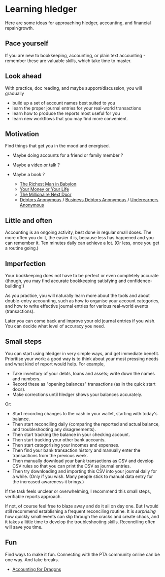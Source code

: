 # Learning hledger

<div class=pagetoc>

<!-- toc -->
</div>

Here are some ideas for approaching hledger, accounting, and financial repair/growth.

## Pace yourself

If you are new to bookkeeping, accounting, or plain text accounting -
remember these are valuable skills, which take time to master.

## Look ahead

With practice, doc reading, and maybe support/discussion, you will gradually
- build up a set of account names best suited to you
- learn the proper journal entries for your real-world transactions
- learn how to produce the reports most useful for you
- learn new workflows that you may find more convenient.
<!-- - learn how to prevent, detect and fix errors quickly -->

## Motivation

Find things that get you in the mood and energised. 
<!-- - Maybe a pile of bills ? -->
- Maybe doing accounts for a friend or family member ?
- Maybe a [video or talk](videos.md) ?
- Maybe a book ?

  - [The Richest Man in Babylon](https://forum.plaintextaccounting.org/t/the-richest-man-in-babylon/396)
  - [Your Money or Your Life](https://yourmoneyoryourlife.com)
  - [The Millionaire Next Door](https://en.wikipedia.org/wiki/The_Millionaire_Next_Door)
  - [Debtors Anonymous](https://debtorsanonymous.org) /
    [Business Debtors Anonymous](https://debtorsanonymous.org/getting-started/business-debtors-anonymous/) /
    [Underearners Anonymous](https://www.underearnersanonymous.org)


## Little and often

Accounting is an ongoing activity, best done in regular small doses.
The more often you do it, the easier it is, because less has happened and you can remember it.
Ten minutes daily can achieve a lot. (Or less, once you get a routine going.)

## Imperfection

Your bookkeeping does not have to be perfect or even completely accurate
(though, you may find accurate bookkeeping satisfying and confidence-building!)

As you practice, you will naturally learn more about the tools and
about double-entry accounting,
such as how to organise your account categories,
and how to write effective journal entries for various real-world events (transactions).

Later you can come back and improve your old journal entries if you wish.
You can decide what level of accuracy you need.

## Small steps

<!-- just keep taking small steps - pretty soon you'll be much further along. -->

You can start using hledger in very simple ways, and get immediate benefit.
Prioritise your work: a good way is to think about your most pressing needs and what kind of report would help.
For example,

- Take inventory of your debts, loans and assets; write down the names and numbers.
- Record these as "opening balances" transactions (as in the quick start docs).
- Make corrections until hledger shows your balances accurately.

Or:

- Start recording changes to the cash in your wallet, starting with today's balance.
- Then start reconciling daily (comparing the reported and actual balance, and troubleshooting any disagreements).
- Then start tracking the balance in your checking account.
- Then start tracking your other bank accounts.
- Then start categorising your incomes and expenses.
- Then find your bank transaction history and manually enter the transactions from the previous week.
- Then manually download your bank transactions as CSV and develop CSV rules so that you can print the CSV as journal entries.
- Then try downloading and importing this CSV into your journal daily for a while.
  (Only if you wish. Many people stick to manual data entry for the increased awareness it brings.)

If the task feels unclear or overwhelming, I recommend this small steps, verifiable reports approach.

If not, of course feel free to blaze away and do it all on day one.
But I would still recommend establishing a frequent reconciling routine.
It is *surprising* how quickly small events can slip through the cracks and create chaos,
and it takes a little time to develop the troubleshooting skills.
Reconciling often will save you time.

<!--
Notes

I'll throw out the obvious: read the docs at hledger.org. Particularly the reference manuals for hledger and hledger-web - these are also available as local man pages and info manuals - but hledger.org has them with useful hyperlinks, and has additional docs such as FAQ, Cookbook and Developer docs. Clearly you shouldn't have to read this.. library.. up front, but at least survey everything, including the tables of contents, to get a sense of where things are.
There's also a Videos page; and at https://plaintextaccounting.org/#articles-blog-posts , many bite-sized blog posts. These can be a nice alternative when reading docs gets boring.
There's a lot of rabbit holes you can go down when learning PTA, so setting some goals and managing your focus is helpful. Lisp, Haskell and Emacs are also big topics and definitely not needed for hledger use, though very fun and worthwhile in themselves.
You can always browse the mail list archives for past discussions that look interesting. And I will always recommend joining the hledger chat - a little bit of a hoop but not much. Checking the discussion there once in a while, or asking when you get stuck, can save a lot of time.
(answer to:
 B: I am not a coder/programmer/software professional—just a numbers-inclined user who is old enough to remember pre-GUI computing, appreciates the philosophy of plain text accounting, and had dabbled with code (Processing, Arduino, and HTML/CSS once upon a time).
 ...
 Now, I’m wondering if anyone here could offer some guidance towards a strategic course of study that would help me get the most out of hledger? Should I learn Lisp? Haskell? Maybe focus on understanding how to use Emacs?
 I do believe that continued use of hledger will drive more learning (It already has!) but I can’t help but think that troubleshooting as questions and issues arise isn’t the only (or most effective) way. There’s a lot of lingo, terms—a whole universe truly—that is new to me and I’m curious now that I have arrived where others might recommend I start to get a better sense of the lay of the land so to speak.
)

-->

## Fun

Find ways to make it fun. Connecting with the PTA community online can be one way. And take breaks.

- [Accounting for Dragons](https://podcastle.org/2009/10/09/pc-miniature-38-accounting-for-dragons)

